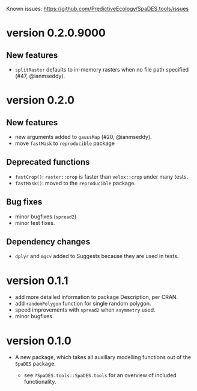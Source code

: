 Known issues: https://github.com/PredictiveEcology/SpaDES.tools/issues

version 0.2.0.9000
=============

## New features
* `splitRaster` defaults to in-memory rasters when no file path specified (#47, @ianmseddy).

version 0.2.0
=============

## New features
* new arguments added to `gaussMap` (#20, @ianmseddy).
* move `fastMask` to `reproducible` package

## Deprecated functions
* `fastCrop()`: `raster::crop` is faster than `velox::crop` under many tests.
* `fastMask()`: moved to the `reproducible` package.

## Bug fixes
* minor bugfixes (`spread2`)
* minor test fixes.

## Dependency changes
* `dplyr` and `mgcv` added to Suggests because they are used in tests.

version 0.1.1
=============

* add more detailed information to package Description, per CRAN.
* add `randomPolygon` function for single random polygon.
* speed improvements with `spread2` when `asymmetry` used.
* minor bugfixes.

version 0.1.0
=============

* A new package, which takes all auxillary modelling functions out of the `SpaDES` package:

    - see `?SpaDES.tools::SpaDES.tools` for an overview of included functionality.
